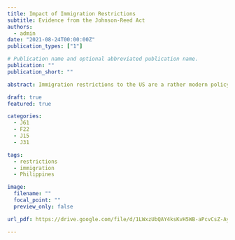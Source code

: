 ```yaml
---
title: Impact of Immigration Restrictions
subtitle: Evidence from the Johnson-Reed Act
authors:
  - admin
date: "2021-08-24T00:00:00Z"
publication_types: ["1"]

# Publication name and optional abbreviated publication name.
publication: ""
publication_short: ""

abstract: Immigration restrictions to the US are a rather modern policy. One of the most significant policy changes, the Johnson-Reed Act of 1924, drastically limited the number of new immigrants per year, especially from Asia. In combination with the Emergency Quota Act of 1921, immigration per country was capped at 2 percent of the respective population in the 1890 census. In this study, I examine to what extent immigration restrictions affected labor market outcomes of prior migration cohorts. Using decennial census data, I apply a difference-in-difference estimation, exploiting the fact that restrictions initially did not impact the Philippines, then a US colony. Preliminary results indicate that initial immigration restrictions affected exempted Filipinos, highlighting the impact of competition on their economic assimilation. Relative to other migrants, labor force participation and employment rates of Filipinos increased, while their log income scores declined. Preliminary individual panel data analysis does not support the current findings in the cross-sectional evaluation.

draft: true
featured: true

categories:
  - J61
  - F22
  - J15
  - J31

tags:
  - restrictions
  - immigration
  - Philippines

image:
  filename: ""
  focal_point: ""
  preview_only: false

url_pdf: https://drive.google.com/file/d/1LWxzUbQAY4ksKvH5WB-aPcvCsZ-AyE1R/view?usp=sharing

---
```

